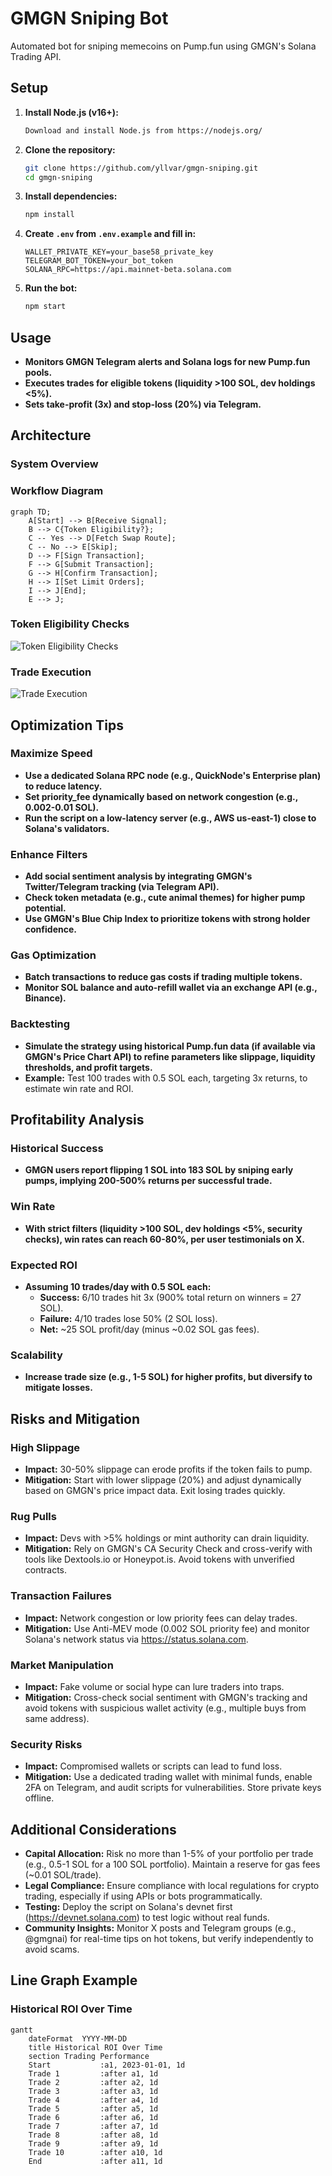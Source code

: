 # GMGN Sniping Bot

Automated bot for sniping memecoins on Pump.fun using GMGN's Solana Trading API.

## Setup

1. **Install Node.js (v16+):**
   ```bash
   Download and install Node.js from https://nodejs.org/
   ```

2. **Clone the repository:**
   ```bash
   git clone https://github.com/yllvar/gmgn-sniping.git
   cd gmgn-sniping
   ```

3. **Install dependencies:**
   ```bash
   npm install
   ```

4. **Create `.env` from `.env.example` and fill in:**
   ```plaintext
   WALLET_PRIVATE_KEY=your_base58_private_key
   TELEGRAM_BOT_TOKEN=your_bot_token
   SOLANA_RPC=https://api.mainnet-beta.solana.com
   ```

5. **Run the bot:**
   ```bash
   npm start
   ```

## Usage

- **Monitors GMGN Telegram alerts and Solana logs for new Pump.fun pools.**
- **Executes trades for eligible tokens (liquidity >100 SOL, dev holdings <5%).**
- **Sets take-profit (3x) and stop-loss (20%) via Telegram.**

## Architecture

### System Overview

### Workflow Diagram

```mermaid
graph TD;
    A[Start] --> B[Receive Signal];
    B --> C{Token Eligibility?};
    C -- Yes --> D[Fetch Swap Route];
    C -- No --> E[Skip];
    D --> F[Sign Transaction];
    F --> G[Submit Transaction];
    G --> H[Confirm Transaction];
    H --> I[Set Limit Orders];
    I --> J[End];
    E --> J;
```

### Token Eligibility Checks

![Token Eligibility Checks](https://via.placeholder.com/800x400?text=Token+Eligibility+Checks)

### Trade Execution

![Trade Execution](https://via.placeholder.com/800x400?text=Trade+Execution)

## Optimization Tips

### Maximize Speed

- **Use a dedicated Solana RPC node (e.g., QuickNode's Enterprise plan) to reduce latency.**
- **Set priority_fee dynamically based on network congestion (e.g., 0.002-0.01 SOL).**
- **Run the script on a low-latency server (e.g., AWS us-east-1) close to Solana's validators.**

### Enhance Filters

- **Add social sentiment analysis by integrating GMGN's Twitter/Telegram tracking (via Telegram API).**
- **Check token metadata (e.g., cute animal themes) for higher pump potential.**
- **Use GMGN's Blue Chip Index to prioritize tokens with strong holder confidence.**

### Gas Optimization

- **Batch transactions to reduce gas costs if trading multiple tokens.**
- **Monitor SOL balance and auto-refill wallet via an exchange API (e.g., Binance).**

### Backtesting

- **Simulate the strategy using historical Pump.fun data (if available via GMGN's Price Chart API) to refine parameters like slippage, liquidity thresholds, and profit targets.**
- **Example:** Test 100 trades with 0.5 SOL each, targeting 3x returns, to estimate win rate and ROI.

## Profitability Analysis

### Historical Success

- **GMGN users report flipping 1 SOL into 183 SOL by sniping early pumps, implying 200-500% returns per successful trade.**

### Win Rate

- **With strict filters (liquidity >100 SOL, dev holdings <5%, security checks), win rates can reach 60-80%, per user testimonials on X.**

### Expected ROI

- **Assuming 10 trades/day with 0.5 SOL each:**
  - **Success:** 6/10 trades hit 3x (900% total return on winners = 27 SOL).
  - **Failure:** 4/10 trades lose 50% (2 SOL loss).
  - **Net:** ~25 SOL profit/day (minus ~0.02 SOL gas fees).

### Scalability

- **Increase trade size (e.g., 1-5 SOL) for higher profits, but diversify to mitigate losses.**

## Risks and Mitigation

### High Slippage

- **Impact:** 30-50% slippage can erode profits if the token fails to pump.
- **Mitigation:** Start with lower slippage (20%) and adjust dynamically based on GMGN's price impact data. Exit losing trades quickly.

### Rug Pulls

- **Impact:** Devs with >5% holdings or mint authority can drain liquidity.
- **Mitigation:** Rely on GMGN's CA Security Check and cross-verify with tools like Dextools.io or Honeypot.is. Avoid tokens with unverified contracts.

### Transaction Failures

- **Impact:** Network congestion or low priority fees can delay trades.
- **Mitigation:** Use Anti-MEV mode (0.002 SOL priority fee) and monitor Solana's network status via https://status.solana.com.

### Market Manipulation

- **Impact:** Fake volume or social hype can lure traders into traps.
- **Mitigation:** Cross-check social sentiment with GMGN's tracking and avoid tokens with suspicious wallet activity (e.g., multiple buys from same address).

### Security Risks

- **Impact:** Compromised wallets or scripts can lead to fund loss.
- **Mitigation:** Use a dedicated trading wallet with minimal funds, enable 2FA on Telegram, and audit scripts for vulnerabilities. Store private keys offline.

## Additional Considerations

- **Capital Allocation:** Risk no more than 1-5% of your portfolio per trade (e.g., 0.5-1 SOL for a 100 SOL portfolio). Maintain a reserve for gas fees (~0.01 SOL/trade).
- **Legal Compliance:** Ensure compliance with local regulations for crypto trading, especially if using APIs or bots programmatically.
- **Testing:** Deploy the script on Solana's devnet first (https://devnet.solana.com) to test logic without real funds.
- **Community Insights:** Monitor X posts and Telegram groups (e.g., @gmgnai) for real-time tips on hot tokens, but verify independently to avoid scams.

## Line Graph Example

### Historical ROI Over Time

```mermaid
gantt
    dateFormat  YYYY-MM-DD
    title Historical ROI Over Time
    section Trading Performance
    Start           :a1, 2023-01-01, 1d
    Trade 1         :after a1, 1d
    Trade 2         :after a2, 1d
    Trade 3         :after a3, 1d
    Trade 4         :after a4, 1d
    Trade 5         :after a5, 1d
    Trade 6         :after a6, 1d
    Trade 7         :after a7, 1d
    Trade 8         :after a8, 1d
    Trade 9         :after a9, 1d
    Trade 10        :after a10, 1d
    End             :after a11, 1d
```


